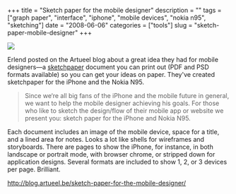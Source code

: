+++
title = "Sketch paper for the mobile designer"
description = ""
tags = ["graph paper", "interface", "iphone", "mobile devices", "nokia n95", "sketching"]
date = "2008-06-06"
categories = ["tools"]
slug = "sketch-paper-mobile-designer"
+++


<div class="tool-screenshot mb1"><a href="http://blog.artueel.be/sketch-paper-for-the-mobile-designer/"><img id="bluga-thumbnail-2788" class="bluga-thumbnail custom" src="http://media.konigi.com/bluga/
wt5230d2660d374_custom.jpg"/></a></div><p>Erlend posted on the Artueel blog about a great idea they had for mobile designers&#8212;a <a href="http://blog.artueel.be/sketch-paper-for-the-mobile-designer/">sketchpaper</a> document you can print out (PDF and PSD formats available) so you can get your ideas on paper. They've created sketchpaper for the iPhone and the Nokia N95. </p>
<blockquote><p>Since we‘re all big fans of the iPhone and the mobile future in general, we want to help the mobile designer achieving his goals. For those who like to sketch the design/flow of their mobile app or website we present you: sketch paper for the iPhone and Nokia N95.</p></blockquote>
<p>Each document includes an image of the mobile device, space for a title, and a lined area for notes. Looks a lot like shells for wireframes and storyboards. There are pages to show the iPhone, for instance, in both landscape or portrait mode, with browser chrome, or stripped down for application designs. Several formats are included to show 1, 2, or 3 devices per page. Brilliant. </p>
  
<p><a href="http://blog.artueel.be/sketch-paper-for-the-mobile-designer/">http://blog.artueel.be/sketch-paper-for-the-mobile-designer/</a></p>
      
